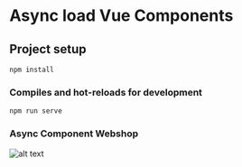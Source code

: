# Async load Vue Components

## Project setup
```
npm install
```

### Compiles and hot-reloads for development
```
npm run serve
```

### Async Component Webshop

![alt text](https://i.ibb.co/RBQyHxS/Screen-Shot-2018-11-24-at-23-53-00.png "Webshop Layout")

